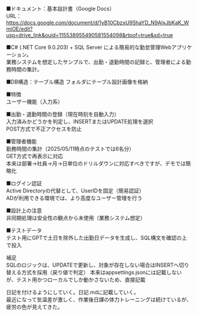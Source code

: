 ■ドキュメント：基本設計書（Google Docs）  
URL：https://docs.google.com/document/d/1yB10CbzxU95haYD_N9AlxJbKaK_WmiOE/edit?usp=drive_link&ouid=115538955490581554098&rtpof=true&sd=true    

■C# (.NET Core 9.0.203) + SQL Server による簡易的な勤怠管理Webアプリケーション。  
業務システムを想定したサンプルで、出勤・退勤時間の記録と、管理者による勤務時間の集計。  
  
■DB構造：テーブル構造 フォルダにテーブル設計画像を格納  
  
■特徴  
ユーザー機能（入力系）  
  
■出勤・退勤時間の登録（現在時刻を自動入力）  
入力済みかどうかを判定し、INSERTまたはUPDATE処理を選択  
POST方式で不正アクセスを防止  
  
■管理者機能  
勤務時間の集計（2025/05/11時点のテストでは6名分）  
GET方式で再表示に対応  
本来は部署→社員→月→日単位のドリルダウンに対応すべきですが、デモでは簡略化  
  
■ログイン認証  
Active Directoryの代替として、UserIDを固定（簡易認証）  
ADが利用できる環境では、より高度なユーザー管理を行う  
  
■設計上の注意  
非同期処理は安全性の観点から未使用（業務システム想定）  
  
■テストデータ  
テスト用にGPTで土日を除外した出勤日データを生成し、SQL構文を確認の上で投入  
  
補足  
SQLのロジックは、UPDATEで更新し、対象が存在しない場合はINSERTへ切り替える方式を採用（戻り値で判定）
本来はappsettings.jsonには記載しないが、テスト用かつローカルでしか動かさないため、直接記載  
  
日記を付けるようにしていく。日記.mdに記載していく。  
最近になって気温差が激しく、作業後日課の体力トレーニングは続けているが、疲労の色が見えてきた。  
